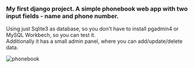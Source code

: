 ### My first django project. A simple phonebook web app with two input fields - name and phone number.
Using just Sqlite3 as database, so you don't have to install pgadmin4 or MySQL Workbech, so you can test it.  
Additionally it has a small admin panel, where you can add/update/delete data.

![phonebook](https://github.com/xaoccc/python/assets/114498517/ea90723d-f2a7-4fa4-8567-658e464cb9e6)


